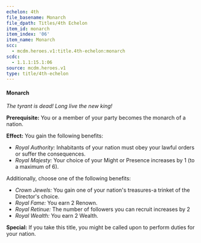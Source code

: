 ```yaml
---
echelon: 4th
file_basename: Monarch
file_dpath: Titles/4th Echelon
item_id: monarch
item_index: '06'
item_name: Monarch
scc:
  - mcdm.heroes.v1:title.4th-echelon:monarch
scdc:
  - 1.1.1:15.1:06
source: mcdm.heroes.v1
type: title/4th-echelon
---
```


#### Monarch

*The tyrant is dead! Long live the new king!*

**Prerequisite:** You or a member of your party becomes the monarch of a nation.

**Effect:** You gain the following benefits:

- *Royal Authority:* Inhabitants of your nation must obey your lawful orders or suffer the consequences.
- *Royal Majesty:* Your choice of your Might or Presence increases by 1 (to a maximum of 6).

Additionally, choose one of the following benefits:

- *Crown Jewels:* You gain one of your nation's treasures-a trinket of the Director's choice.
- *Royal Fame:* You earn 2 Renown.
- *Royal Retinue:* The number of followers you can recruit increases by 2
- *Royal Wealth:* You earn 2 Wealth.

**Special:** If you take this title, you might be called upon to perform duties for your nation.
